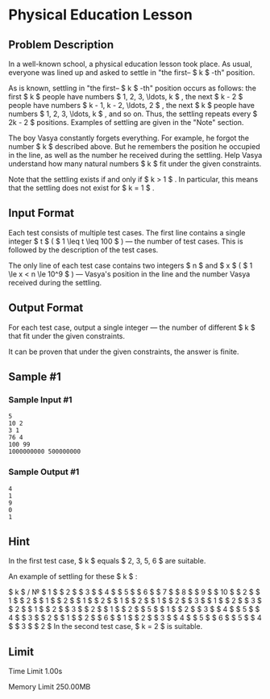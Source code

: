 # Physical Education Lesson

## Problem Description

In a well-known school, a physical education lesson took place. As usual, everyone was lined up and asked to settle in "the first– $ k $ -th" position.

As is known, settling in "the first– $ k $ -th" position occurs as follows: the first $ k $ people have numbers $ 1, 2, 3, \ldots, k $ , the next $ k - 2 $ people have numbers $ k - 1, k - 2, \ldots, 2 $ , the next $ k $ people have numbers $ 1, 2, 3, \ldots, k $ , and so on. Thus, the settling repeats every $ 2k - 2 $ positions. Examples of settling are given in the "Note" section.

The boy Vasya constantly forgets everything. For example, he forgot the number $ k $ described above. But he remembers the position he occupied in the line, as well as the number he received during the settling. Help Vasya understand how many natural numbers $ k $ fit under the given constraints.

Note that the settling exists if and only if $ k > 1 $ . In particular, this means that the settling does not exist for $ k = 1 $ .

## Input Format

Each test consists of multiple test cases. The first line contains a single integer $ t $ ( $ 1 \leq t \leq 100 $ ) — the number of test cases. This is followed by the description of the test cases.

The only line of each test case contains two integers $ n $ and $ x $ ( $ 1 \le x < n \le 10^9 $ ) — Vasya's position in the line and the number Vasya received during the settling.

## Output Format

For each test case, output a single integer — the number of different $ k $ that fit under the given constraints.

It can be proven that under the given constraints, the answer is finite.

## Sample #1

### Sample Input #1

```
5
10 2
3 1
76 4
100 99
1000000000 500000000
```

### Sample Output #1

```
4
1
9
0
1
```

## Hint

In the first test case, $ k $ equals $ 2, 3, 5, 6 $ are suitable.

An example of settling for these $ k $ :

  $ k $ / № $ 1 $  $ 2 $  $ 3 $  $ 4 $  $ 5 $  $ 6 $  $ 7 $  $ 8 $  $ 9 $  $ 10 $  $ 2 $  $ 1 $  $ 2 $  $ 1 $  $ 2 $  $ 1 $  $ 2 $  $ 1 $  $ 2 $  $ 1 $  $ 2 $  $ 3 $  $ 1 $  $ 2 $  $ 3 $  $ 2 $  $ 1 $  $ 2 $  $ 3 $  $ 2 $  $ 1 $  $ 2 $  $ 5 $  $ 1 $  $ 2 $  $ 3 $  $ 4 $  $ 5 $  $ 4 $  $ 3 $  $ 2 $  $ 1 $  $ 2 $  $ 6 $  $ 1 $  $ 2 $  $ 3 $  $ 4 $  $ 5 $  $ 6 $  $ 5 $  $ 4 $  $ 3 $  $ 2 $  In the second test case, $ k = 2 $ is suitable.

## Limit



Time Limit
1.00s

Memory Limit
250.00MB